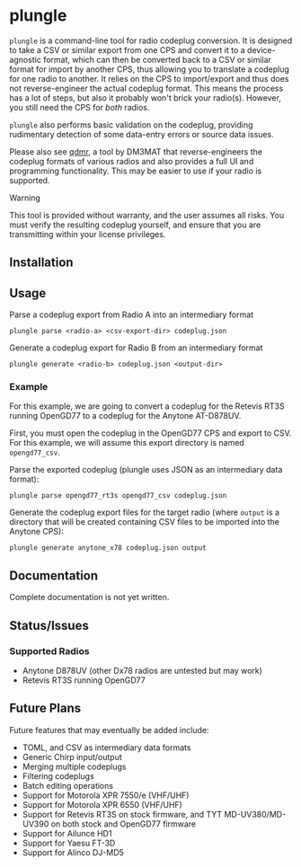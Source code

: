 # plungle

`plungle` is a command-line tool for radio codeplug conversion. It is designed to take a CSV or similar export from one CPS and convert it to a device-agnostic format, which can then be converted back to a CSV or similar format for import by another CPS, thus allowing you to translate a codeplug for one radio to another. It relies on the CPS to import/export and thus does not reverse-engineer the actual codeplug format. This means the process has a lot of steps, but also it probably won't brick your radio(s). However, you still need the CPS for _both_ radios.

`plungle` also performs basic validation on the codeplug, providing rudimentary detection of some data-entry errors or source data issues.

Please also see [qdmr](https://dm3mat.darc.de/qdmr/), a tool by DM3MAT that reverse-engineers the codeplug formats of various radios and also provides a full UI and programming functionality. This may be easier to use if your radio is supported.

> [!WARNING]
> This tool is provided without warranty, and the user assumes all risks. You must verify the resulting codeplug yourself, and ensure that you are transmitting within your license privileges.

## Installation

## Usage

Parse a codeplug export from Radio A into an intermediary format
```
plungle parse <radio-a> <csv-export-dir> codeplug.json
```

Generate a codeplug export for Radio B from an intermediary format
```
plungle generate <radio-b> codeplug.json <output-dir>
```

### Example

For this example, we are going to convert a codeplug for the Retevis RT3S running OpenGD77 to a codeplug for the Anytone AT-D878UV.

First, you must open the codeplug in the OpenGD77 CPS and export to CSV. For this example, we will assume this export directory is named `opengd77_csv`.

Parse the exported codeplug (plungle uses JSON as an intermediary data format):

```
plungle parse opengd77_rt3s opengd77_csv codeplug.json
```

Generate the codeplug export files for the target radio (where `output` is a directory that will be created containing CSV files to be imported into the Anytone CPS):

```
plungle generate anytone_x78 codeplug.json output
```

## Documentation

Complete documentation is not yet written.

## Status/Issues

### Supported Radios

* Anytone D878UV (other Dx78 radios are untested but may work)
* Retevis RT3S running OpenGD77

## Future Plans

Future features that may eventually be added include:

* TOML, and CSV as intermediary data formats
* Generic Chirp input/output
* Merging multiple codeplugs
* Filtering codeplugs
* Batch editing operations
* Support for Motorola XPR 7550/e (VHF/UHF)
* Support for Motorola XPR 6550 (VHF/UHF)
* Support for Retevis RT3S on stock firmware, and TYT MD-UV380/MD-UV390 on both stock and OpenGD77 firmware
* Support for Ailunce HD1
* Support for Yaesu FT-3D
* Support for Alinco DJ-MD5
